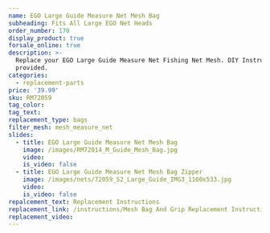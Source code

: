 ```yaml
---
name: EGO Large Guide Measure Net Mesh Bag
subheading: Fits All Large EGO Net Heads
order_number: 170
display_product: true
forsale_online: true
description: >-
  Replace your EGO Large Guide Measure Net Fishing Net Mesh. DIY Instructions
  provided.
categories:
  - replacement-parts
price: '39.99'
sku: RM72059
tag_color:
tag_text:
replacement_type: bags
filter_mesh: mesh_measure_net
slides:
  - title: EGO Large Guide Measure Net Mesh Bag
    image: /images/RM72014_M_Guide_Mesh_Bag.jpg
    video:
    is_video: false
  - title: EGO Large Guide Measure Net Mesh Bag Zipper
    image: /images/nets/72059_S2_Large_Guide_IMG3_1160x533.jpg
    video:
    is_video: false
repalcement_text: Replacement Instructions
replacement_link: /instructions/Mesh Bag And Grip Replacement Instructions 1.0.pdf
replacement_video:
---
```

